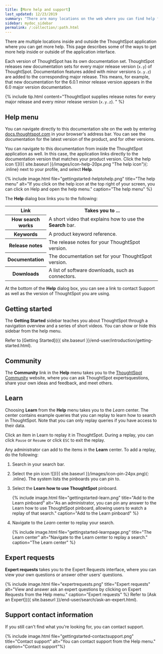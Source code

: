 ```yaml
---
title: [More help and support]
last_updated: 12/23/2019
summary: "There are many locations on the web where you can find help for ThoughtSpot."
sidebar: mydoc_sidebar
permalink: /:collection/:path.html
---
```

There are multiple locations inside and outside the ThoughtSpot application
where you can get more help. This page describes some of the ways to get more
help inside or outside of the application interface.

Each version of ThoughtSpot has its own documentation set. ThoughtSpot releases
new documentation sets for every major release version (`x.y`) of ThoughtSpot.
Documentation features added with minor versions (`x.y.z`) are added to the
corresponding major release.  This means, for example, that new documentation
for the 6.0.1 minor release version appears in the 6.0 major version documentation.

{% include tip.html content="ThoughtSpot supplies release notes for every major
release and every minor release version (`x.y.z`). " %}

## Help menu

You can navigate directly to this documentation site on the web by entering
[docs.thoughtspot.com](https://docs.thoughtspot.com) in your browser's address
bar. You can see the documentation for the latest version of the product, and for other versions.

You can navigate to this documentation from inside the ThoughtSpot application
as well. In this case, the application links directly to the documentation
version that matches your product version. Click the help icon ![]({{ site.baseurl }}/images/icon-help-20px.png "The help icon"){: .inline} next to your profile, and select **Help**.

{% include image.html file="gettingstarted-helptohelp.png" title="The help menu" alt="If you click on the help icon at the top right of your screen, you can click on Help and open the help menu." caption="The help menu" %}

The **Help** dialog box links you to the following:

<table>
<colgroup>
   <col style="width:25%">
   <col style="width:75%">
</colgroup>
  <tr>
    <th>Link </th>
    <th>Takes you to ...</th>
  </tr>
  <tr>
    <th>How search works</th>
    <td>A short video that explains how to use the <strong>Search</strong> bar.</td>
  </tr>
  <tr>
    <th>Keywords</th>
    <td>A product keyword reference.</td>
  </tr>
  <tr>
    <th>Release notes</th>
    <td>The release notes for your ThoughtSpot version.</td>
  </tr>
  <tr>
    <th>Documentation</th>
    <td>The documentation set for your ThoughtSpot version.</td>
  </tr>
  <tr>
    <th>Downloads</th>
    <td>A list of software downloads, such as connectors.</td>
  </tr>
</table>

At the bottom of the **Help** dialog box, you can see a link to contact Support as
well as the version of ThoughtSpot you are using.

## Getting started
The **Getting Started** sidebar teaches you about ThoughtSpot through a navigation overview and a series of short videos. You can show or hide this sidebar from the help menu.

Refer to [Getting Started]({{ site.baseurl }}/end-user/introduction/getting-started.html).

## Community
The **Community** link in the **Help** menu takes you to the [ThoughtSpot Community](https://community.thoughtspot.com) website, where you can ask ThoughtSpot expertsquestions, share your own ideas and feedback, and meet others.

## Learn

Choosing **Learn** from the **Help** menu takes you to the *Learn* center.
The center contains example queries that you can replay to learn how to search in ThoughtSpot.  Note that you can only replay queries if you have access to their data.

Click an item in Learn to replay it in ThoughtSpot. During a replay, you can
click `Pause` or `Resume` or click `ESC` to exit the replay.

Any administrator can add to the items in the **Learn** center. To add a replay, do
the following:

1. Search in your search bar.
2. Select the pin icon ![]({{ site.baseurl }}/images/icon-pin-24px.png){: .inline}.
   The system lists the pinboards you can pin to.
3. Select the **Learn how to use ThoughtSpot** pinboard.

   {% include image.html file="gettingstarted-learn.png" title="Add to the Learn pinboard" alt="As an administrator, you can pin any answer to the Learn how to use ThoughtSpot pinboard, allowing users to watch a replay of that search." caption="Add to the Learn pinboard" %}

4. Navigate to the *Learn* center to replay your search.

    {% include image.html file="gettingstarted-learnpage.png" title="The Learn center" alt="Navigate to the Learn center to replay a search." caption="The Learn center" %}

<!-- ## Search the help in search bar

You can search the help directly from the search bar with the `how to` and `help` keywords.

{% include content/keywords-help.md %}

The `how to` keyword takes you into the documentation only. The `help` keyword
allows you to jump directly into a product workflow. -->

## Expert requests
**Expert requests** takes you to the Expert Requests interface, where you can view your own questions or answer other users' questions.

{% include image.html file="expertrequests.png" title="Expert requests" alt="View and answer ask an expert questions by clicking on Expert Requests from the Help menu." caption="Expert requests" %}
Refer to [Ask an Expert]({{ site.baseurl }}/end-user/search/ask-an-expert.html).

## Support contact information

If you still can't find what you're looking for, you can contact support.

{% include image.html file="gettingstarted-contactsupport.png" title="Contact support" alt="You can contact support from the Help menu." caption="Contact support"%}

